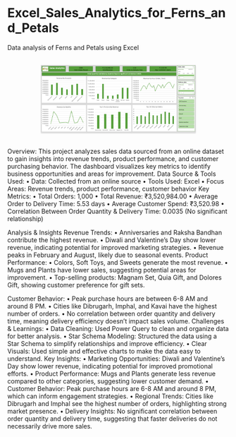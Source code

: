 # Excel_Sales_Analytics_for_Ferns_and_Petals

Data analysis of Ferns and Petals using Excel

<br/>
<div style="text-align: center;">
    <img src="https://github.com/Sumeettt27/Excel_Sales_Analytics_for_Ferns_and_Petals/blob/main/Dashboard.png" alt="sales analytics of FnP" style="max-width:70%;box-shadow:0 2.8px 2.2px rgba(0, 0, 0, 0.12)" />
</div>
<br/>

Overview:
This project analyzes sales data sourced from an online dataset to gain insights into revenue trends, product performance, and customer purchasing behavior. The dashboard visualizes key metrics to identify business opportunities and areas for improvement.
Data Source & Tools Used:
•	Data: Collected from an online source
•	Tools Used: Excel
•	Focus Areas: Revenue trends, product performance, customer behavior
Key Metrics:
•	Total Orders: 1,000
•	Total Revenue: ₹3,520,984.00
•	Average Order to Delivery Time: 5.53 days
•	Average Customer Spend: ₹3,520.98
•	Correlation Between Order Quantity & Delivery Time: 0.0035 (No significant relationship)

Analysis & Insights
Revenue Trends:
•	Anniversaries and Raksha Bandhan contribute the highest revenue.
•	Diwali and Valentine’s Day show lower revenue, indicating potential for improved marketing strategies.
•	Revenue peaks in February and August, likely due to seasonal events.
Product Performance:
•	Colors, Soft Toys, and Sweets generate the most revenue.
•	Mugs and Plants have lower sales, suggesting potential areas for improvement.
•	Top-selling products: Magnam Set, Quia Gift, and Dolores Gift, showing customer preference for gift sets.

Customer Behavior:
•	Peak purchase hours are between 6-8 AM and around 8 PM.
•	Cities like Dibrugarh, Imphal, and Kavai have the highest number of orders.
•	No correlation between order quantity and delivery time, meaning delivery efficiency doesn’t impact sales volume.
Challenges & Learnings:
•	Data Cleaning: Used Power Query to clean and organize data for better analysis.
•	Star Schema Modeling: Structured the data using a Star Schema to simplify relationships and improve efficiency.
•	Clear Visuals: Used simple and effective charts to make the data easy to understand.
Key Insights:
•	Marketing Opportunities: Diwali and Valentine’s Day show lower revenue, indicating potential for improved promotional efforts.
•	Product Performance: Mugs and Plants generate less revenue compared to other categories, suggesting lower customer demand.
•	Customer Behavior: Peak purchase hours are 6-8 AM and around 8 PM, which can inform engagement strategies.
•	Regional Trends: Cities like Dibrugarh and Imphal see the highest number of orders, highlighting strong market presence.
•	Delivery Insights: No significant correlation between order quantity and delivery time, suggesting that faster deliveries do not necessarily drive more sales.
